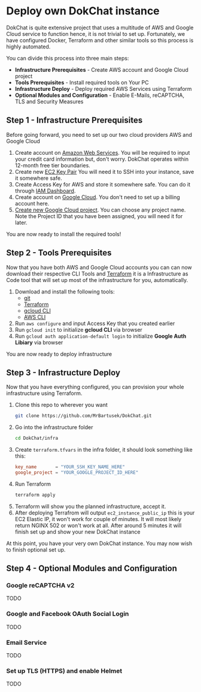 # Deploy own DokChat instance

DokChat is quite extensive project that uses a multitude of AWS and Google Cloud service to
function hence, it is not trivial to set up. Fortunately, we have configured Docker,
Terraform and other similar tools so this process is highly automated.

You can divide this process into three main steps:
- **Infrastructure Prerequisites** - Create AWS account and Google Cloud project
- **Tools Prerequisites** - Install required tools on Your PC
- **Infrastructure Deploy** - Deploy required AWS Services using Terraform
- **Optional Modules and Configuration** - Enable E-Mails, reCAPTCHA, TLS and Security Measures

## Step 1 - Infrastructure Prerequisites

Before going forward, you need to set up our two cloud providers AWS and Google Cloud

1. Create account on [Amazon Web Services](aws.amazon.com). You will be required to input
   your credit card information but, don't worry. DokChat operates within 12-month free
   tier boundaries.
2. Create new [EC2 Key Pair](https://eu-central-1.console.aws.amazon.com/ec2/homeCreateKeyPair:)
   You will need it to SSH into your instance, save it somewhere safe.
3. Create Access Key for AWS and store it somewhere safe.
   You can do it through [IAM Dashboard](https://aws.amazon.com/iam/).
4. Create account on [Google Cloud](https://cloud.google.com). You don't need to set up a
   billing account here.
5. [Create new Google Cloud project](https://console.cloud.google.com/projectcreate). You 
   can choose  any project name. Note the Project ID that you have been assigned, you will
   need it for later.

You are now ready to install the required tools!

## Step 2 - Tools Prerequisites

Now that you have both AWS and Google Cloud accounts you can can now download their
respective CLI Tools and [Terraform](https://www.terraform.io) it is a Infrastructure
as Code tool that will set up most of the infrastructure for you, automatically.

1. Download and install the following tools:
   - [git](https://git-scm.com)
   - [Terraform](https://developer.hashicorp.com/terraform/tutorials/aws-get-started/install-cli)
   - [gcloud CLI](https://cloud.google.com/sdk/gcloud)
   - [AWS CLI](https://docs.aws.amazon.com/cli/latest/userguide/getting-started-install.html)
2. Run `aws configure` and input Access Key that you created earlier
3. Run `gcloud init` to initialize **gcloud CLI** via browser
4. Run `gcloud auth application-default login` to initialize **Google Auth Libiary** via browser

You are now ready to deploy infrastructure

## Step 3 - Infrastructure Deploy

Now that you have everything configured, you can provision your whole infrastructure using
Terraform.

1. Clone this repo to wherever you want
   ```sh
   git clone https://github.com/MrBartusek/DokChat.git
   ```
2. Go into the infrastructure folder
   ```sh
   cd DokChat/infra
   ```
3. Create `terraform.tfvars` in the infra folder, it should look something like this:
    ```conf
    key_name       = "YOUR_SSH_KEY_NAME_HERE"
    google_project = "YOUR_GOOGLE_PROJECT_ID_HERE"
    ```
4. Run Terraform
   ```sh
   terraform apply
   ```
5. Terraform will show you the planned infrastructure, accept it.
6. After deploying Terrafrom will output `ec2_instance_public_ip` this is your EC2 Elastic IP,
   it won't work for couple of minutes. It will most likely return NGINX 502 or won't work at
   all. After around 5 minutes it will finish set up and show your new DokChat instance

At this point, you have your very own DokChat instance. You may now wish to finish
optional set up.

## Step 4 - Optional Modules and Configuration

### Google reCAPTCHA v2

TODO

### Google and Facebook OAuth Social Login

TODO

### Email Service

TODO

### Set up TLS (HTTPS) and enable Helmet

TODO
